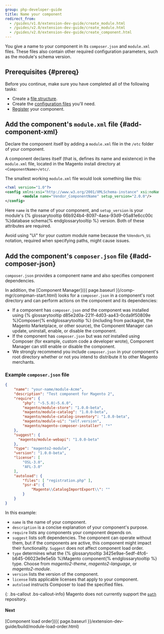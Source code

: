 ```yaml
---
group: php-developer-guide
title: Name your component
redirect_from:
  - /guides/v1.0/extension-dev-guide/create_module.html
  - /guides/v2.0/extension-dev-guide/create_module.html
  - /guides/v2.0/extension-dev-guide/create_component.html
---
```


You give a name to your component in its `composer.json` and `module.xml` files. These files also contain other required configuration parameters, such as the module's schema version.

## Prerequisites {#prereq}

Before you continue, make sure you have completed all of the following tasks:
*   Create a [file structure]({{page.baseurl}}/extension-dev-guide/build/module-file-structure.html).
*   Create the [configuration files]({{page.baseurl}}/extension-dev-guide/build/required-configuration-files.html) you'll need.
*   [Register]({{page.baseurl}}/extension-dev-guide/build/component-registration.html) your component.

## Add the component's `module.xml` file {#add-component-xml}

Declare the component itself by adding a `module.xml` file in the `/etc` folder of your component.

A component declares itself (that is, defines its name and existence) in the `module.xml` file, located in the Magento install directory at `<ComponentName>/etc/`.

The smallest working `module.xml` file would look something like this:

``` xml
<?xml version="1.0"?>
<config xmlns:xsi="http://www.w3.org/2001/XMLSchema-instance" xsi:noNamespaceSchemaLocation="urn:magento:framework:Module/etc/module.xsd">
        <module name="Vendor_ComponentName" setup_version="2.0.0"/>
</config>
```

Here `name`  is the name of your component, and `setup_version` is your module's {% glossarytooltip 66b924b4-8097-4aea-93d9-05a81e6cc00c %}database schema{% endglossarytooltip %} version. Both of these attributes are required.

Avoid using "Ui" for your custom module name because the <code>%Vendor%_Ui</code> notation, required when specifying paths, might cause issues.

## Add the component's `composer.json` file {#add-composer-json}
`composer.json` provides a component name and also specifies component dependencies.

In addition, the [Component Manager]({{ page.baseurl }}/comp-mgr/compman-start.html) looks for a `composer.json` in a component's root directory and can perform actions on the component and its dependencies:

* If a component has `composer.json` *and* the component was installed using {% glossarytooltip d85e2d0a-221f-4d03-aa43-0cda9f50809e %}Composer{% endglossarytooltip %} (including from packagist, the Magento Marketplace, or other source), the Component Manager can update, uninstall, enable, or disable the component.
* If the component has `composer.json` but was *not* installed using Composer (for example, custom code a developer wrote), Component Manager can still enable or disable the component.
* We strongly recommend you include `composer.json` in your component's root directory whether or not you intend to distribute it to other Magento merchants.

### Example `composer.json` file

```json
{
    "name": "your-name/module-Acme",
    "description": "Test component for Magento 2",
    "require": {
        "php": "~5.5.0|~5.6.0",
        "magento/module-store": "1.0.0-beta",
        "magento/module-catalog": "1.0.0-beta",
        "magento/module-catalog-inventory": "1.0.0-beta",
        "magento/module-ui": "self.version",
        "magento/magento-composer-installer": "*"
    },
    "suggest": {
      "magento/module-webapi": "1.0.0-beta"
    },
    "type": "magento2-module",
    "version": "1.0.0-beta",
    "license": [
        "OSL-3.0",
        "AFL-3.0"
    ],
    "autoload": {
        "files": [ "registration.php" ],
        "psr-4": {
            "Magento\\CatalogImportExport\\": ""
        }
    }
}
```

In this example:

* `name` is the name of your component.
* `description` is a concise explanation of your component's purpose.
* `require` lists any components your component depends on.
* `suggest` lists soft dependencies. The component can operate without them, but if the components are active, this component might impact their functionality. `Suggest` does not affect component load order.
* `type` determines what the {% glossarytooltip 3425e9ae-5edf-4fc6-b645-06023e9e5e5b %}Magento component{% endglossarytooltip %} type. Choose from *magento2-theme*, *magento2-language*, or *magento2-module*.
* `version` lists the version of the component.
* `license` lists applicable licenses that apply to your component.
* `autoload` instructs Composer to load the specified files.

{: .bs-callout .bs-callout-info}
Magento does not currently support the [`path`](https://getcomposer.org/doc/05-repositories.md#path) repository.

#### Next

[Component load order]({{ page.baseurl }}/extension-dev-guide/build/module-load-order.html)

